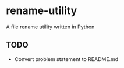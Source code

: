 # rename-utility
A file rename utility written in Python

## TODO
 - Convert problem statement to README.md
